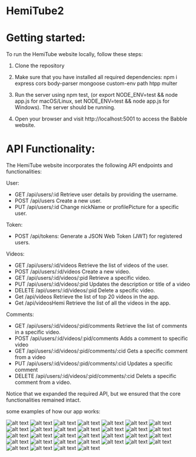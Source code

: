 # HemiTube2

# Getting started:
To run the HemiTube website locally, follow these steps:

1. Clone the repository

2. Make sure that you have installed all required dependencies: npm i express cors body-parser mongoose custom-env path htpp multer

3. Run the server using npm test, (or export NODE_ENV=test && node app.js for macOS/Linux, set NODE_ENV=test && node app.js for Windows). The server should be running.

4. Open your browser and visit http://localhost:5001 to access the Babble website.

# API Functionality:
The HemiTube website incorporates the following API endpoints and functionalities:

User:

- GET /api/users/:id Retrieve user details by providing the username.
- POST /api/users Create a new user.
- PUT /api/users/:id Change nickName or profilePicture for a specific user.
  
Token:
- POST /api/tokens: Generate a JSON Web Token (JWT) for registered users.
  
Videos:
- GET /api/users/:id/videos Retrieve the list of videos of the user.
- POST /api/users/:id/videos Create a new video.
- GET /api/users/:id/videos/:pid Retrieve a specific video.
- PUT /api/users/:id/videos/:pid Updates the description or title of a video
- DELETE /api/users/:id/videos/:pid Delete a specific video.
- Get /api/videos Retrieve the list of top 20 videos in the app.
- Get /api/videosHemi Retrieve the list of all the videos in the app.

Comments:

- GET /api/users/:id/videos/:pid/comments Retrieve the list of comments in a specific video.
- POST /api/users/:id/videos/:pid/comments Adds a comment to specific video
- GET /api/users/:id/videos/:pid/comments/:cid Gets a specific comment from a video
- PUT /api/users/:id/videos/:pid/comments/:cid Updates a specific comment
- DELETE /api/users/:id/videos/:pid/comments/:cid Delets a specific comment from a video.
  

Notice that we expanded the required API, but we ensured that the core functionalities remained intact.

some examples of how our app works:



![alt text](<Screenshot 2024-07-01 195110.png>) ![alt text](<Screenshot 2024-07-01 173437.png>) ![alt text](<Screenshot 2024-07-01 193542.png>) ![alt text](<Screenshot 2024-07-01 193633.png>) ![alt text](<Screenshot 2024-07-01 193700.png>) ![alt text](<Screenshot 2024-07-01 193712.png>) ![alt text](<Screenshot 2024-07-01 193746.png>) ![alt text](<Screenshot 2024-07-01 193759.png>) ![alt text](<Screenshot 2024-07-01 193822.png>) ![alt text](<Screenshot 2024-07-01 194203.png>) ![alt text](<Screenshot 2024-07-01 194215.png>) ![alt text](<Screenshot 2024-07-01 194226.png>) ![alt text](<Screenshot 2024-07-01 194305.png>) ![alt text](<Screenshot 2024-07-01 194333.png>) ![alt text](<Screenshot 2024-07-01 194359.png>) ![alt text](<Screenshot 2024-07-01 194415.png>) ![alt text](<Screenshot 2024-07-01 194435.png>) ![alt text](<Screenshot 2024-07-01 194446.png>) ![alt text](<Screenshot 2024-07-01 194517.png>) ![alt text](<Screenshot 2024-07-01 194530.png>) ![alt text](<Screenshot 2024-07-01 194632.png>) ![alt text](<Screenshot 2024-07-01 194646.png>) ![alt text](<Screenshot 2024-07-01 194700.png>) ![alt text](<Screenshot 2024-07-01 194716.png>) ![alt text](<Screenshot 2024-07-01 194743.png>) ![alt text](<Screenshot 2024-07-01 194758.png>) ![alt text](<Screenshot 2024-07-01 194819.png>) ![alt text](<Screenshot 2024-07-01 194830.png>) ![alt text](<Screenshot 2024-07-01 194841.png>) ![alt text](<Screenshot 2024-07-01 194953.png>) ![alt text](<Screenshot 2024-07-01 195031.png>) ![alt text](<Screenshot 2024-07-01 195052.png>)

